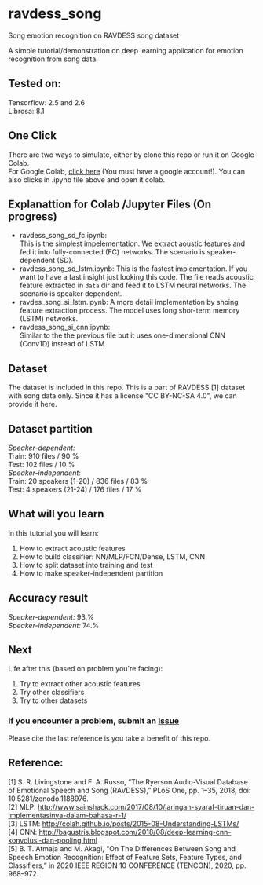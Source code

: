 # ravdess_song
Song emotion recognition on RAVDESS song dataset   

A simple tutorial/demonstration on deep learning application for emotion recognition from song data.  

## Tested on:  
Tensorflow:  2.5 and 2.6  
Librosa: 8.1  

## One Click
There are two ways to simulate, either by clone this repo or run it on Google Colab.  
For Google Colab, [click here](https://colab.research.google.com/github/bagustris/ravdess_song/blob/main/ravdess_song_sd.ipynb) (You must have a google account!).
You can also clicks in .ipynb file above and open it colab.

## Explanattion for Colab /Jupyter Files  (On progress)
- ravdess_song_sd_fc.ipynb:  
  This is the simplest impelementation. We extract aoustic features and fed it into fully-connected (FC) networks. The scenario is speaker-dependent (SD).
- ravdess_song_sd_lstm.ipynb:
  This is the fastest implementation. If you want to have a fast insight just looking this code. The file reads acoustic feature extracted in `data` dir and feed it to LSTM neural networks. The scenario is speaker dependent.
- ravdes_song_si_lstm.ipynb:
  A more detail implementation by shoing feature extraction process. The model uses long shor-term memory (LSTM) networks.
- ravdess_song_si_cnn.ipynb:  
  Similar to the the previous file but it uses one-dimensional CNN (Conv1D) instead of LSTM

## Dataset 
The dataset is included in this repo. This is a part of RAVDESS [1] dataset with song data only.
Since it has a license "CC BY-NC-SA 4.0", we can provide it here.

## Dataset partition
*Speaker-dependent:*    
Train: 910 files / 90 %   
Test: 102 files / 10 %    
*Speaker-independent:*  
Train: 20 speakers (1-20) / 836 files /  83 %  
Test: 4 speakers (21-24) / 176 files / 17 %   

## What will you learn
In this tutorial you will learn:  
1. How to extract acoustic features  
2. How to build classifier: NN/MLP/FCN/Dense, LSTM, CNN  
3. How to split dataset into training and test  
4. How to make speaker-independent partition  

## Accuracy result  
*Speaker-dependent:* 93.%  
*Speaker-independent:* 74.%  

## Next
Life after this (based on problem you're facing):    
1. Try to extract other acoustic features
2. Try other classifiers
3. Try to other datasets

### If you encounter a problem, submit an [issue](https://github.com/bagustris/ravdess_song/issues)
Please cite the last reference is you take a benefit of this repo.

## Reference:  
[1] S. R. Livingstone and F. A. Russo, “The Ryerson Audio-Visual Database of Emotional Speech and Song (RAVDESS),” PLoS One, pp. 1–35, 2018, doi: 10.5281/zenodo.1188976.  
[2] MLP: http://www.sainshack.com/2017/08/10/jaringan-syaraf-tiruan-dan-implementasinya-dalam-bahasa-r-1/  
[3] LSTM: http://colah.github.io/posts/2015-08-Understanding-LSTMs/  
[4] CNN: http://bagustris.blogspot.com/2018/08/deep-learning-cnn-konvolusi-dan-pooling.html  
[5] B. T. Atmaja and M. Akagi, “On The Differences Between Song and Speech Emotion Recognition: Effect of Feature Sets, Feature Types, and Classifiers,” in 2020 IEEE REGION 10 CONFERENCE (TENCON), 2020, pp. 968–972.

